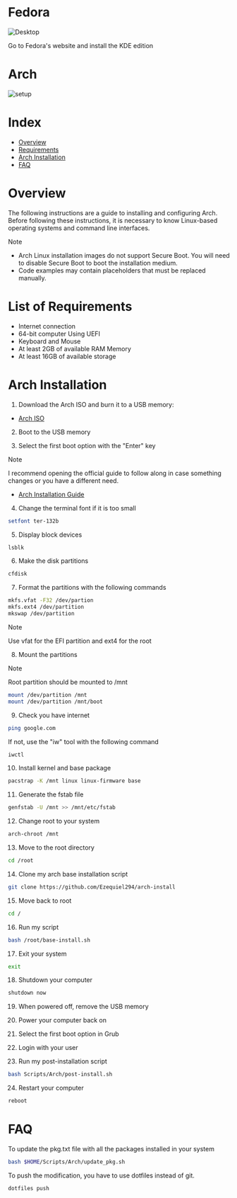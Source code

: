 # Fedora

![Desktop](https://github.com/Ezequiel294/dotfiles/assets/119618678/2427d392-036e-4553-be12-222d1ccae3e2)

Go to Fedora's website and install the KDE edition

# Arch

![setup](https://github.com/user-attachments/assets/a59c90de-5377-46a1-b529-677117f6b3d5)

# Index

- [Overview](#overview)
- [Requirements](#list-of-requirements)
- [Arch Installation](#arch-installation)
- [FAQ](#faq)

# Overview

The following instructions are a guide to installing and configuring Arch. Before following these instructions, it is necessary to know Linux-based operating systems and command line interfaces.

> [!NOTE]
> - Arch Linux installation images do not support Secure Boot. You will need to disable Secure Boot to boot the installation medium.
> - Code examples may contain placeholders that must be replaced manually. 

# List of Requirements
- Internet connection
- 64-bit computer Using UEFI
- Keyboard and Mouse
- At least 2GB of available RAM Memory
- At least 16GB of available storage

# Arch Installation

1. Download the Arch ISO and burn it to a USB memory:
- [Arch ISO](https://archlinux.org/download/)

2. Boot to the USB memory

3. Select the first boot option with the "Enter" key

> [!NOTE]
> I recommend opening the official guide to follow along in case something changes or you have a different need.
> - [Arch Installation Guide](https://wiki.archlinux.org/title/Installation_guide)

4. Change the terminal font if it is too small
```bash
setfont ter-132b
```

5. Display block devices
```bash
lsblk
```

6. Make the disk partitions
```bash
cfdisk
```

7. Format the partitions with the following commands
```bash
mkfs.vfat -F32 /dev/partion
mkfs.ext4 /dev/partition
mkswap /dev/partition
```
> [!NOTE]
> Use vfat for the EFI partition and ext4 for the root

8. Mount the partitions
> [!NOTE]
> Root partition should be mounted to /mnt
```bash
mount /dev/partition /mnt
mount /dev/partition /mnt/boot
```

9. Check you have internet
```bash
ping google.com
```
If not, use the "iw" tool with the following command
```bash
iwctl
```

10. Install kernel and base package
```bash
pacstrap -K /mnt linux linux-firmware base
```

11. Generate the fstab file
```bash
genfstab -U /mnt >> /mnt/etc/fstab
```

12. Change root to your system
```bash
arch-chroot /mnt
```

13. Move to the root directory
```bash
cd /root
```

14. Clone my arch base installation script
```bash
git clone https://github.com/Ezequiel294/arch-install
```

15. Move back to root
```bash
cd /
```

16. Run my script
```bash
bash /root/base-install.sh
```

17. Exit your system
```bash
exit
```
18. Shutdown your computer
```bash
shutdown now
```

19. When powered off, remove the USB memory

20. Power your computer back on

21. Select the first boot option in Grub

22. Login with your user

23. Run my post-installation script
```bash
bash Scripts/Arch/post-install.sh
```

24. Restart your computer
```bash
reboot
```

# FAQ

To update the pkg.txt file with all the packages installed in your system
```bash
bash $HOME/Scripts/Arch/update_pkg.sh
```

To push the modification, you have to use dotfiles instead of git.
```bash
dotfiles push
```
